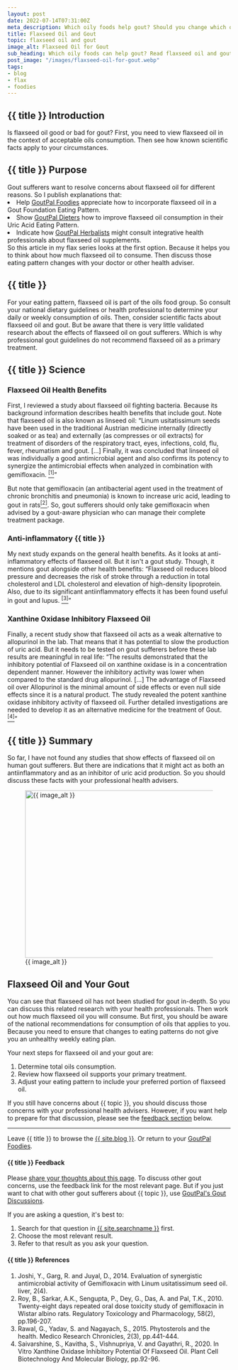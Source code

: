 ```yaml
---
layout: post
date: 2022-07-14T07:31:00Z
meta_description: Which oily foods help gout? Should you change which oils you use in everyday meals? Read flaxseed oil and gout facts now.
title: Flaxseed Oil and Gout
topic: flaxseed oil and gout
image_alt: Flaxseed Oil for Gout
sub_heading: Which oily foods can help gout? Read flaxseed oil and gout facts.
post_image: "/images/flaxseed-oil-for-gout.webp"
tags:
- blog
- flax
- foodies
---
```

<h2 id="intro">{{ title }} Introduction</h2>
Is flaxseed oil good or bad for gout? First, you need to view flaxseed oil in the context of acceptable oils consumption. Then see how known scientific facts apply to your circumstances. 

<h2 id="intent">{{ title }} Purpose</h2>
Gout sufferers want to resolve concerns about flaxseed oil for different reasons. So I publish explanations that:</ul>
<li id="foodies">Help <a href="/9569/goutpal-plan-for-gout-foodies/">GoutPal Foodies</a> appreciate how to incorporate flaxseed oil in a Gout Foundation Eating Pattern.</li>
<li id="dieters">Show <a href="/9601/goutpal-plan-for-gout-dieters/">GoutPal Dieters</a> how to improve flaxseed oil consumption in their Uric Acid Eating Pattern.</li>
<li id="herbalists">Indicate how <a href="/9661/goutpal-plan-for-gout-herbalists/">GoutPal Herbalists</a> might consult integrative health professionals about flaxseed oil supplements.</li>
</ul>
So this article in my flax series looks at the first option. Because it helps you to think about how much flaxseed oil to consume. Then discuss those eating pattern changes with your doctor or other health adviser.

<h2 id="oil">{{ title }}</h2>
For your eating pattern, flaxseed oil is part of the oils food group. So consult your national dietary guidelines or health professional to determine your daily or weekly consumption of oils. Then, consider scientific facts about flaxseed oil and gout. But be aware that there is very little validated research about the effects of flaxseed oil on gout sufferers. Which is why professional gout guidelines do not recommend flaxseed oil as a primary treatment.

<h2 id="science">{{ title }} Science</h2>
<h3 id="health">Flaxseed Oil Health Benefits</h3>
First, I reviewed a study about flaxseed oil fighting bacteria. Because its background information describes health benefits that include gout. Note that flaxseed oil is also known as linseed oil:
<q cite="https://doi.org/10.31254/phyto.2014.3602">Linum usitatissimum seeds have been used in the traditional Austrian medicine internally (directly soaked or as tea) and externally (as compresses or oil extracts) for treatment of disorders of the respiratory tract, eyes, infections, cold, flu, fever, rheumatism and gout. [...] Finally, it was concluded that linseed oil was individually a good antimicrobial agent and also confirms its potency to synergize the antimicrobial effects when analyzed in combination with gemifloxacin. <a href="#ref1"><sup>[1]</sup></a></q>

But note that gemifloxacin (an antibacterial agent used in the treatment of chronic bronchitis and pneumonia) is known to increase uric acid, leading to gout in rats<a href="#ref2"><sup>[2]</sup></a>. So, gout sufferers should only take gemifloxacin when advised by a gout-aware physician who can manage their complete treatment package.

<h3 id="inflam">Anti-inflammatory {{ title }}</h3>
My next study expands on the general health benefits. As it looks at anti-inflammatory effects of flaxseed oil. But it isn't a gout study. Though, it mentions gout alongside other health benefits: 
<q cite="https://medrech.com/index.php/medrech/article/view/104">Flaxseed oil reduces blood pressure and decreases the risk of stroke through a reduction in total cholesterol and LDL cholesterol and elevation of high-density lipoprotein. Also, due to its significant antiinflammatory effects it has been found useful in gout and lupus. <a href="#ref3"><sup>[3]</sup></a></q>

<h3 id="xoi">Xanthine Oxidase Inhibitory Flaxseed Oil</h3>
Finally, a recent study show that flaxseed oil acts as a weak alternative to allopurinol in the lab. That means that it has potential to slow the production of uric acid. But it needs to be tested on gout sufferers before these lab results are meaningful in real life:
<q cite="https://web.archive.org/web/20220713095434/https://archives.biciconference.co.in/index.php/PCBMB/article/view/5345">The results demonstrated that the inhibitory potential of Flaxseed oil on xanthine oxidase is in a concentration dependent manner. However the inhibitory activity was lower when compared to the standard drug allopurinol. […] The advantage of Flaxseed oil over Allopurinol is the minimal amount of side effects or even null side effects since it is a natural product. The study revealed the potent xanthine oxidase inhibitory activity of flaxseed oil. Further detailed investigations are needed to develop it as an alternative medicine for the treatment of Gout. <a href="#ref4"><sup>[4]</sup></a></q>

<h2 id="summary">{{ title }} Summary</h2>
So far, I have not found any studies that show effects of flaxseed oil on human gout sufferers. But there are indications that it might act as both an antiinflammatory and as an inhibitor of uric acid production. So you should discuss these facts with your professional health advisers.
<figure id="image" class="inner">
<img src="{{ post_image }}" alt="{{ image_alt }}"  width="610" height="377">
  <figcaption>{{ image_alt }}</figcaption>
</figure>
<h2 id="next">Flaxseed Oil and Your Gout</h2>
You can see that flaxseed oil has not been studied for gout in-depth. So you can discuss this related research with your health professionals. Then work out how much flaxseed oil you will consume. But first, you should be aware of the national recommendations for consumption of oils that applies to you. Because you need to ensure that changes to eating patterns do not give you an unhealthy weekly eating plan.

Your next steps for flaxseed oil and your gout are:<ol>
<li>Determine total oils consumption.</li>
<li>Review how flaxseed oil supports your primary treatment.</li>
<li>Adjust your eating pattern to include your preferred portion of flaxseed oil.</li>
</ol>

If you still have concerns about {{ topic }}, you should discuss those concerns with your professional health advisers. However, if you want help to prepare for that discussion, please see the <a href="#feedback">feedback section</a> below.

<hr />
Leave {{ title }} to browse the <a href="/blog">{{ site.blog }}</a>. Or return to your <a href="/9569/goutpal-plan-for-gout-foodies/">GoutPal Foodies</a>.

<h4 id="feedback">{{ title }} Feedback</h4>

Please <a href="{{ site.social_links.github }}issues/87">share your thoughts about this page</a>. To discuss other gout concerns, use the feedback link for the most relevant page. But if you just want to chat with other gout sufferers about {{ topic }}, use <a href="{{ site.social_links.github }}discussions">GoutPal's Gout Discussions</a>.

If you are asking a question, it's best to:<ol>
<li>Search for that question in <a href="{{ site.searchurl }}">{{ site.searchname }}</a> first.</li>
<li>Choose the most relevant result.</li>
<li>Refer to that result as you ask your question.</li>
</ol>

<h4 id="refs">{{ title }} References</h4>
<ol>
	<li id="ref1">Joshi, Y., Garg, R. and Juyal, D., 2014. Evaluation of synergistic antimicrobial activity of Gemifloxacin with Linum usitatissimum seed oil. liver, 2(4).</li>
	<li id="ref2">Roy, B., Sarkar, A.K., Sengupta, P., Dey, G., Das, A. and Pal, T.K., 2010. Twenty-eight days repeated oral dose toxicity study of gemifloxacin in Wistar albino rats. Regulatory Toxicology and Pharmacology, 58(2), pp.196-207.</li>
	<li id="ref3">Rawal, G., Yadav, S. and Nagayach, S., 2015. Phytosterols and the health. Medico Research Chronicles, 2(3), pp.441-444.</li>
	<li id="ref4">Saivarshine, S., Kavitha, S., Vishnupriya, V. and Gayathri, R., 2020. In Vitro Xanthine Oxidase Inhibitory Potential Of Flaxseed Oil. Plant Cell Biotechnology And Molecular Biology, pp.92-96.</li>
</ol>